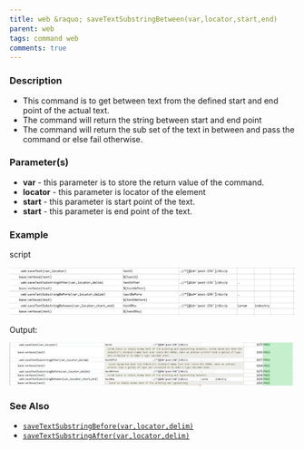 ```yaml
---
title: web &raquo; saveTextSubstringBetween(var,locator,start,end)
parent: web
tags: command web
comments: true
---
```


### Description

*   This command is to get between text from the defined start and end point of the actual text.
*   The command will return the string between start and end point
*   The command will return the sub set of the text in between and pass the command or else fail otherwise.

### Parameter(s)

- **var** - this parameter is to store the return value of the command.
- **locator** - this parameter is locator of the element
- **start** - this parameter is start point of the text.
- **start** - this parameter is end point of the text.

### Example

script

![](image/saveTextSubstringBetween_01.png)

Output:

![](image/saveTextSubstringBetween_02.png)

### See Also

*   [`saveTextSubstringBefore(var,locator,delim)`](saveTextSubstringBefore(var,locator,delim))
*   [`saveTextSubstringAfter(var,locator,delim)`](saveTextSubstringAfter(var,locator,delim))